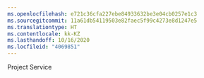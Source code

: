 ```yaml
---
ms.openlocfilehash: e721c36cfa227ebe84933632be3e04cb0257e1c3
ms.sourcegitcommit: 11a61db54119503e82faec5f99c4273e8d1247e5
ms.translationtype: HT
ms.contentlocale: kk-KZ
ms.lasthandoff: 10/16/2020
ms.locfileid: "4069851"
---
```

Project Service
